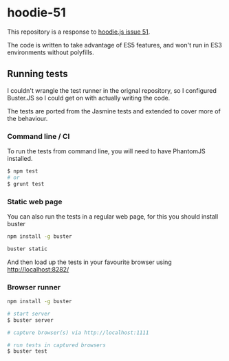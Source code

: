 # hoodie-51

This repository is a response to [hoodie.js issue 51](https://github.com/hoodiehq/hoodie.js/issues/51).

The code is written to take advantage of ES5 features, and won't run in ES3 environments without polyfills.

## Running tests

I couldn't wrangle the test runner in the orignal repository, so I configured Buster.JS so I could get on with actually writing the code.

The tests are ported from the Jasmine tests and extended to cover more of the behaviour.

### Command line / CI

To run the tests from command line, you will need to have PhantomJS installed.

```bash
$ npm test
# or
$ grunt test
```

### Static web page

You can also run the tests in a regular web page, for this you should install buster

```bash
npm install -g buster
```

```bash
buster static
```

And then load up the tests in your favourite browser using [http://localhost:8282/](http://localhost:8282/)

### Browser runner

```bash
npm install -g buster
```

```bash
# start server
$ buster server

# capture browser(s) via http://localhost:1111

# run tests in captured browsers
$ buster test
```
